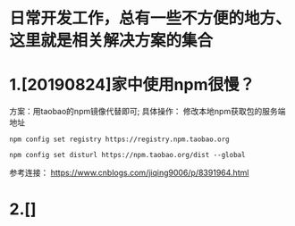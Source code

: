 # 日常开发工作，总有一些不方便的地方、这里就是相关解决方案的集合

# 1.[20190824]家中使用npm很慢？
方案：用taobao的npm镜像代替即可;
具体操作：
修改本地npm获取包的服务端地址
```
npm config set registry https://registry.npm.taobao.org

npm config set disturl https://npm.taobao.org/dist --global
```
参考连接：
https://www.cnblogs.com/jiqing9006/p/8391964.html

# 2.[]